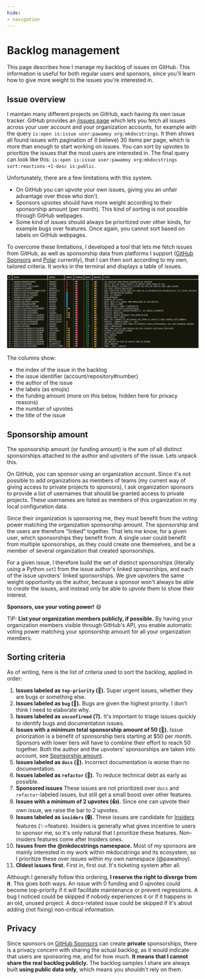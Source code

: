 ```yaml
---
hide:
- navigation
---
```


# Backlog management

This page describes how I manage my backlog of issues on GitHub. This information is useful for both regular users and sponsors, since you'll learn how to give more weight to the issues you're interested in.

## Issue overview

I maintain many different projects on GitHub, each having its own issue tracker. GitHub provides an [/issues page](https://github.com/issues) which lets you fetch all issues across your user account and your organization accounts, for example with the query `is:open is:issue user:pawamoy org:mkdocstrings`. It then shows all found issues with pagination of (I believe) 30 items per page, which is more than enough to start working on issues. You can sort by upvotes to prioritize the issues that the most users are interested in. The final query can look like this: `is:open is:issue user:pawamoy org:mkdocstrings sort:reactions-+1-desc is:public`.

Unfortunately, there are a few limitations with this system.

- On GitHub you can upvote your own issues, giving you an unfair advantage over those who don't.
- Sponsors upvotes should have more weight according to their sponsorship amount (per month). This kind of sorting is not possible through GitHub webpages.
- Some kind of issues should always be prioritized over other kinds, for example bugs over features. Once again, you cannot sort based on labels on GitHub webpages.

To overcome these limitations, I developed a tool that lets me fetch issues from GitHub, as well as sponsorship data from platforms I support ([GitHub Sponsors] and [Polar] currently), that I can then sort according to my own, tailored criteria. It works in the terminal and displays a table of issues.

![backlog](assets/backlog.png)

The columns show:

- the index of the issue in the backlog
- the issue identifier (account/repository#number)
- the author of the issue
- the labels (as emojis)
- the funding amount (more on this below, hidden here for privacy reasons)
- the number of upvotes
- the title of the issue

## Sponsorship amount

The sponsorship amount (or funding amount) is the sum of all distinct sponsorships attached to the author and upvoters of the issue. Lets unpack this.

On GitHub, you can sponsor using an organization account. Since it's not possible to add organizations as members of teams (my current way of giving access to private projects to sponsors), I ask organization sponsors to provide a list of usernames that should be granted access to private projects. These usernames are listed as members of this organization in my local configuration data.

Since their organization is sponsoring me, they must benefit from the voting power matching the organization sponsorship amount. The sponsorship and the users are therefore "linked" together. That lets me know, for a given user, which sponsorships they benefit from. A single user could benefit from multiple sponsorships, as they could create one themselves, and be a member of several organization that created sponsorships.

For a given issue, I therefore build the set of distinct sponsorships (literally using a Python `set`) from the issue author's linked sponsorships, and each of the issue upvoters' linked sponsorships. We give upvoters the same weight opportunity as the author, because a sponsor won't always be able to *create* the issues, and instead only be able to *upvote* them to show their interest.

**Sponsors, use your voting power!** :smile:

TIP: **List your organization members publicly, if possible.**
By having your organization members visible through GitHub's API, you enable automatic voting power matching your sponsorship amount for all your organization members.

## Sorting criteria

As of writing, here is the list of criteria used to sort the backlog, applied in order:

1. **Issues labeled as `top-priority` (🚨).** Super urgent issues, whether they are bugs or something else.
2. **Issues labeled as `bug` (🐞).** Bugs are given the highest priority. I don't think I need to elaborate why.
3. **Issues labeled as `unconfirmed` (❔).** It's important to triage issues quickly to identify bugs and documentation issues.
4. **Issues with a minimum total sponsorship amount of 50 (💖).** Issue priorization is a benefit of sponsorship tiers starting at $50 per month. Sponsors with lower tiers will have to combine their effort to reach 50 together. Both the author and the upvoters' sponsorships are taken into account, see [Sponsorship amount](#sponsorship-amount).
6. **Issues labeled as `docs` (📘).** Incorrect documentation is worse than no documentation.
7. **Issues labeled as `refactor` (🔨).** To reduce technical debt as early as possible.
8. **Sponsored issues** These issues are not prioritized over `docs` and `refactor`-labeled issues, but still get a small boost over other features.
9. **Issues with a minimum of 2 upvotes (👍).** Since one can upvote their own issue, we raise the bar to 2 upvotes.
10. **Issues labeled as `insiders` (🔒).** These issues are candidate for [Insiders](insiders.md) features (✨=feature). Insiders is generally what gives incentive to users to sponsor me, so it's only natural that I prioritize these features. Non-insiders features come after Insiders ones.
11. **Issues from the @mkdocstrings namespace.** Most of my sponsors are mainly interested in my work within mkdocstrings and its ecosystem, so I prioritize these over issues within my own namespace (@pawamoy).
12. **Oldest issues first.** First in, first out. It's ticketing system after all.

Although I generally follow this ordering, **I reserve the right to diverge from it**. This goes both ways. An issue with 0 funding and 0 upvotes could become top-priority if it will facilitate maintenance or prevent regressions. A bug I noticed could be skipped if nobody experiences it or if it happens in an old, unused project. A docs-related issue could be skipped if it's about adding (not fixing) non-critical information.

## Privacy

Since sponsors on [GitHub Sponsors] can create **private** sponsorships, there is a privacy concern with sharing the actual backlog, as it would indicate that users are sponsoring me, and for how much. **It means that I cannot share the real backlog publicly.** The backlog samples I share are always built **using public data only**, which means you shouldn't rely on them.

[GitHub Sponsors]: https://github.com/sponsors/
[Polar]: https://polar.sh
